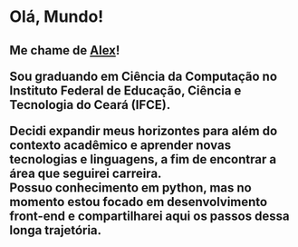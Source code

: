 <h1>Olá, Mundo!<br><h2>Me chame de <a href="https://www.linkedin.com/in/alexandreflorenco/">Alex</a>!</h2</h1>

<p>Sou graduando em Ciência da Computação no Instituto Federal de Educação, Ciência e Tecnologia do Ceará (IFCE).</p>
<p>Decidi expandir meus horizontes para além do contexto acadêmico e aprender novas tecnologias e linguagens, a fim de encontrar a área que seguirei carreira. <br> Possuo conhecimento em python, mas no momento estou focado em desenvolvimento front-end e compartilharei aqui os passos dessa longa trajetória.</p>
